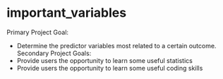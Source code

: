 # important_variables
Primary Project Goal:
* Determine the predictor variables most related to a certain outcome.  
Secondary Project Goals:
* Provide users the opportunity to learn some useful statistics  
* Provide users the opportunity to learn some useful coding skills  
